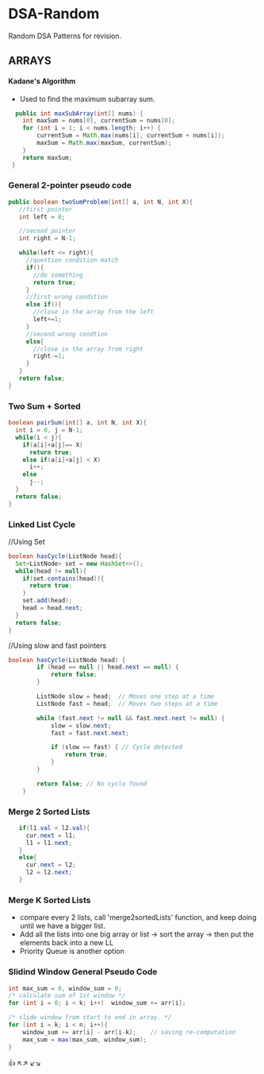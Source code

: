 # DSA-Random
Random DSA Patterns for revision.

## ARRAYS
#### Kadane's Algorithm
- Used to find the maximum subarray sum.

```java
  public int maxSubArray(int[] nums) {
    int maxSum = nums[0], currentSum = nums[0];  
    for (int i = 1; i < nums.length; i++) {
        currentSum = Math.max(nums[i], currentSum + nums[i]);
        maxSum = Math.max(maxSum, currentSum);
    }
    return maxSum;
 }
```

### General 2-pointer pseudo code
```java
public boolean twoSumProblem(int[] a, int N, int X){
   //first pointer
   int left = 0;

   //second pointer
   int right = N-1;

   while(left <= right){
     //question condition match
     if(){
       //do something
       return true;
     }
     //first wrong condition
     else if(){
       //close in the array from the left
       left+=1;
     }
     //second wrong condtion
     else{
       //close in the array from right
       right-=1;
     }
   }
   return false;
}
```

### Two Sum + Sorted
```java
boolean pairSum(int[] a, int N, int X){
  int i = 0, j = N-1;
  while(i < j){
    if(a[i]+a[j]== X) 
      return true;
    else if(a[i]+a[j] < X)
      i++;
    else 
      j--;
  }
  return false;
}
```


### Linked List Cycle

//Using Set
```java
boolean hasCycle(ListNode head){
  Set<ListNode> set = new HashSet<>();
  while(head != null){
    if(set.contains(head)){
      return true;
    }
    set.add(head);
    head = head.next;
  }
  return false;
}
```

//Using slow and fast pointers
```java
boolean hasCycle(ListNode head) {
        if (head == null || head.next == null) {
            return false;
        }

        ListNode slow = head;  // Moves one step at a time
        ListNode fast = head;  // Moves two steps at a time

        while (fast.next != null && fast.next.next != null) {
            slow = slow.next;
            fast = fast.next.next;

            if (slow == fast) { // Cycle detected
                return true;
            }
        }

        return false; // No cycle found
    }
```


### Merge 2 Sorted Lists
```java
   if(l1.val < l2.val){
     cur.next = l1;
     l1 = l1.next;
   }
   else{
     cur.next = l2;
     l2 = l2.next;
   }
```

### Merge K Sorted Lists
- compare every 2 lists, call 'merge2sortedLists' function, and keep doing until we have a bigger list.
- Add all the lists into one big array or list -> sort the array -> then put the elements back into a new LL
- Priority Queue is another option


### Slidind Window General Pseudo Code
```java
int max_sum = 0, window_sum = 0; 
/* calculate sum of 1st window */
for (int i = 0; i < k; i++)  window_sum += arr[i]; 

/* slide window from start to end in array. */
for (int i = k; i < n; i++){ 
    window_sum += arr[i] - arr[i-k];    // saving re-computation
    max_sum = max(max_sum, window_sum);
}
```

:+1:  ↖️↗️
      ↙️↘️

